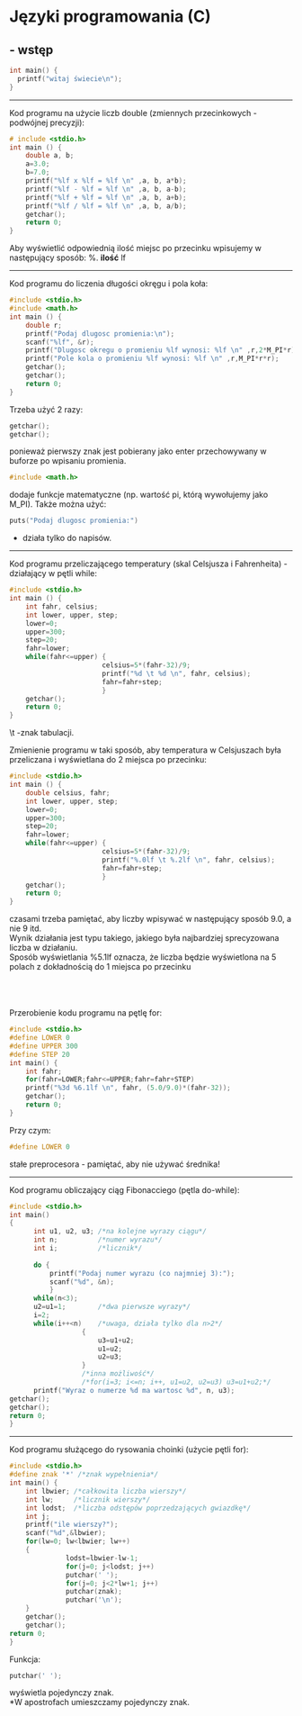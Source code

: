 # Języki programowania (C) 

## - wstęp

```c
int main() {
  printf("witaj świecie\n");
}
```

---

Kod programu na użycie liczb double (zmiennych przecinkowych - podwójnej precyzji):

```c
# include <stdio.h>
int main () {
    double a, b;
    a=3.0;
    b=7.0;
    printf("%lf x %lf = %lf \n" ,a, b, a*b);
    printf("%lf - %lf = %lf \n" ,a, b, a-b);
    printf("%lf + %lf = %lf \n" ,a, b, a+b);
    printf("%lf / %lf = %lf \n" ,a, b, a/b);
    getchar();
    return 0;
}
```

Aby wyświetlić odpowiednią ilość miejsc po przecinku wpisujemy w następujący sposób: %. **ilość** lf

---

Kod programu do liczenia długości okręgu i pola koła:


```c
#include <stdio.h>
#include <math.h>
int main () {
    double r;
    printf("Podaj dlugosc promienia:\n");
    scanf("%lf", &r);
    printf("Dlugosc okregu o promieniu %lf wynosi: %lf \n" ,r,2*M_PI*r);
    printf("Pole kola o promieniu %lf wynosi: %lf \n" ,r,M_PI*r*r);
    getchar();
    getchar();
    return 0;
}
```
Trzeba użyć 2 razy:

```c
getchar(); 
getchar();
```

ponieważ pierwszy znak jest pobierany jako enter przechowywany w buforze po wpisaniu promienia.

```c
#include <math.h> 
```

dodaje funkcje matematyczne (np. wartość pi, którą wywołujemy jako M_PI).
Także można użyć:
```c
puts("Podaj dlugosc promienia:")
```
- działa tylko do napisów.

---
Kod programu przeliczającego temperatury (skal Celsjusza i Fahrenheita) - działający w pętli while:

```c
#include <stdio.h>
int main () {
    int fahr, celsius;
    int lower, upper, step;
    lower=0;
    upper=300;
    step=20;
    fahr=lower;
    while(fahr<=upper) {
                       celsius=5*(fahr-32)/9;
                       printf("%d \t %d \n", fahr, celsius);
                       fahr=fahr+step;
                       }
    getchar();
    return 0;
}
```
\t -znak tabulacji.

Zmienienie programu w taki sposób, aby temperatura w Celsjuszach była przeliczana i wyświetlana do 2 miejsca po przecinku:

```c
#include <stdio.h>
int main () {
    double celsius, fahr;
    int lower, upper, step;
    lower=0;
    upper=300;
    step=20;
    fahr=lower;
    while(fahr<=upper) {
                       celsius=5*(fahr-32)/9;
                       printf("%.0lf \t %.2lf \n", fahr, celsius);
                       fahr=fahr+step;
                       }
    getchar();
    return 0;
}
```

czasami trzeba pamiętać, aby liczby wpisywać w następujący sposób 9.0, a nie 9 itd.<br>
Wynik działania jest typu takiego, jakiego była najbardziej sprecyzowana liczba w działaniu.<br>
Sposób wyświetlania %5.1lf oznacza, że liczba będzie wyświetlona na 5 polach z dokładnością do 1 miejsca po przecinku<br>
<br><br><br>

Przerobienie kodu programu na pętlę for:

```c
#include <stdio.h>
#define LOWER 0
#define UPPER 300
#define STEP 20
int main() {
    int fahr;
    for(fahr=LOWER;fahr<=UPPER;fahr=fahr+STEP)
    printf("%3d %6.1lf \n", fahr, (5.0/9.0)*(fahr-32));
    getchar();
    return 0;
}
```
Przy czym:
```c
#define LOWER 0
```
stałe preprocesora - pamiętać, aby nie używać średnika!

---

Kod programu obliczający ciąg Fibonacciego (pętla do-while):

```c
#include <stdio.h>
int main()
{
      int u1, u2, u3; /*na kolejne wyrazy ciągu*/
      int n;          /*numer wyrazu*/
      int i;          /*licznik*/
      
      do {
          printf("Podaj numer wyrazu (co najmniej 3):");
          scanf("%d", &n);
          }
      while(n<3);
      u2=u1=1;        /*dwa pierwsze wyrazy*/
      i=2;
      while(i++<n)    /*uwaga, działa tylko dla n>2*/
                  {
                      u3=u1+u2;
                      u1=u2;
                      u2=u3;
                  }
                  /*inna możliwość*/
                  /*for(i=3; i<=n; i++, u1=u2, u2=u3) u3=u1+u2;*/
      printf("Wyraz o numerze %d ma wartosc %d", n, u3);
getchar();
getchar();
return 0;
}
```

---
Kod programu służącego do rysowania choinki (użycie pętli for):

```c
#include <stdio.h>
#define znak '*' /*znak wypełnienia*/
int main() {
    int lbwier; /*całkowita liczba wierszy*/
    int lw;     /*licznik wierszy*/
    int lodst;  /*liczba odstępów poprzedzających gwiazdkę*/
    int j;
    printf("ile wierszy?");
    scanf("%d",&lbwier);
    for(lw=0; lw<lbwier; lw++)
    {
              lodst=lbwier-lw-1;
              for(j=0; j<lodst; j++)
              putchar(' ');
              for(j=0; j<2*lw+1; j++)
              putchar(znak);
              putchar('\n');
    }
    getchar();
    getchar();
return 0;
}
```
Funkcja: 
```c
putchar(' ');
```
wyświetla pojedynczy znak.
<br>
*W apostrofach umieszczamy pojedynczy znak.
